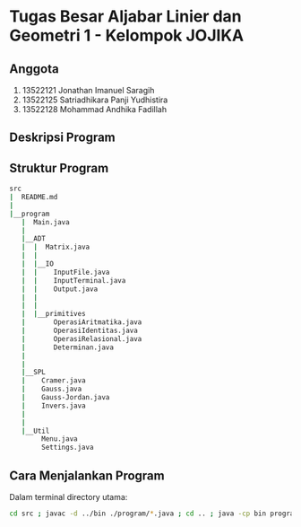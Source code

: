 # Tugas Besar Aljabar Linier dan Geometri 1 - Kelompok JOJIKA

## Anggota

1. 13522121 Jonathan Imanuel Saragih
2. 13522125 Satriadhikara Panji Yudhistira
3. 13522128 Mohammad Andhika Fadillah

## Deskripsi Program

## Struktur Program

```bash
src
|  README.md
|
|__program
   |  Main.java
   |
   |__ADT
   |  |  Matrix.java
   |  |
   |  |__IO
   |  |    InputFile.java
   |  |    InputTerminal.java
   |  |    Output.java
   |  |
   |  |
   |  |__primitives
   |       OperasiAritmatika.java
   |       OperasiIdentitas.java
   |       OperasiRelasional.java
   |       Determinan.java
   |
   |
   |__SPL
   |    Cramer.java
   |    Gauss.java
   |    Gauss-Jordan.java
   |    Invers.java
   |
   |
   |__Util
        Menu.java
        Settings.java

```

## Cara Menjalankan Program

Dalam terminal directory utama:

```bash
cd src ; javac -d ../bin ./program/*.java ; cd .. ; java -cp bin program.Main
```
